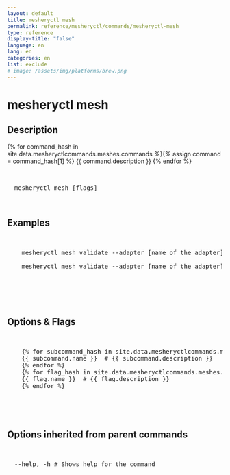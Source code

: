 ```yaml
---
layout: default
title: mesheryctl mesh
permalink: reference/mesheryctl/commands/mesheryctl-mesh
type: reference
display-title: "false"
language: en
lang: en
categories: en
list: exclude
# image: /assets/img/platforms/brew.png
---
```


<!-- Copy this template to create individual doc pages for each mesheryctl commands -->

<!-- Name of the command -->
# mesheryctl mesh

<!-- Description of the command. Preferably a paragraph -->
## Description

{% for command_hash in site.data.mesheryctlcommands.meshes.commands %}{% assign command = command_hash[1] %}
{{ command.description }}
{% endfor %}

<!-- Basic usage of the command -->
<pre class="codeblock-pre">
  <div class="codeblock">
  mesheryctl mesh [flags] 
  </div>
</pre>

<!-- All possible example use cases of the command -->
## Examples


<pre class="codeblock-pre">
  <div class="codeblock">
    mesheryctl mesh validate --adapter [name of the adapter] --tokenPath [path to token for authentication] --spec [specification to be used for conformance test] --namespace [namespace to be used]

    mesheryctl mesh validate --adapter [name of the adapter] --tokenPath [path to token for authentication] --spec [specification to be used for conformance test]
  </div>
 </pre>
<br/>


<!-- Options/Flags available in this command -->
## Options & Flags

<pre class="codeblock-pre">
  <div class="codeblock">
    {% for subcommand_hash in site.data.mesheryctlcommands.meshes.validate.commands %}{% assign subcommand = subcommand_hash[1] %}
    {{ subcommand.name }}  # {{ subcommand.description }}
    {% endfor %}
    {% for flag_hash in site.data.mesheryctlcommands.meshes.validate.flags %}{% assign flag = flag_hash[1] %}
    {{ flag.name }}  # {{ flag.description }}
    {% endfor %}
  </div>
</pre>
<br/>

## Options inherited from parent commands
<pre class="codeblock-pre">
  <div class="codeblock">
  --help, -h # Shows help for the command
  </div>
</pre>